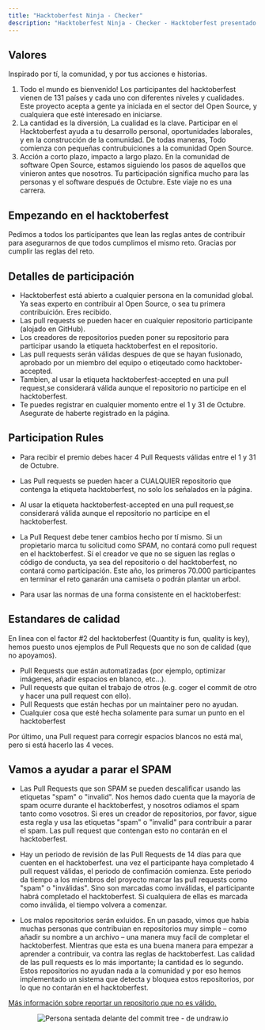 ```yaml
---
title: "Hacktoberfest Ninja - Checker"
description: "Hacktoberfest Ninja - Checker - Hacktoberfest presentado por DigitalOcean"
---
```


## Valores

Inspirado por tí, la comunidad, y por tus acciones e historias.

  1. Todo el mundo es bienvenido! Los participantes del hacktoberfest vienen de 131 países y cada uno con diferentes niveles y cualidades. Este proyecto acepta a gente ya iniciada en el sector del Open Source, y cualquiera que esté interesado en iniciarse.
  2. La cantidad es la diversión, La cualidad es la clave. Participar en el Hacktoberfest ayuda a tu desarrollo personal, oportunidades laborales, y en la construcción de la comunidad. De todas maneras, Todo comienza con pequeñas contrubuiciones a la comunidad Open Source.
  3. Acción a corto plazo, impacto a largo plazo. En la comunidad de software Open Source, estamos siguiendo los pasos de aquellos que vinieron antes que nosotros. Tu participación significa mucho para las personas y el software después de Octubre. Este viaje no es una carrera.

## Empezando en el hacktoberfest

Pedimos a todos los participantes que lean las reglas antes de contribuir para asegurarnos de que todos cumplimos el mismo reto. Gracias por cumplir las reglas del reto.

## Detalles de participación

- Hacktoberfest está abierto a cualquier persona en la comunidad global. Ya seas experto en contribuir al Open Source, o sea tu primera contribuición. Eres recibido.
- Las pull requests se pueden hacer en cualquier repositorio participante (alojado en GitHub).
- Los creadores de repositorios pueden poner su repositorio para participar usando la etiqueta hacktoberfest en el repositorio.
- Las pull requests serán válidas despues de que se hayan fusionado, aprobado por un miembro del equipo o etiqeutado como hacktober-accepted.
- Tambien, al usar la etiqueta hacktoberfest-accepted en una pull request,se considerará válida aunque el repositorio no participe en el hacktoberfest.
- Te puedes registrar en cualquier momento entre el 1 y 31 de Octubre. Asegurate de haberte registrado en la página.

## Participation Rules

- Para recibir el premio debes hacer 4 Pull Requests válidas entre el 1 y 31 de Octubre.

- Las Pull requests se pueden hacer a CUALQUIER repositorio que contenga la etiqueta hacktoberfest, no solo los señalados en la página.

- Al usar la etiqueta hacktoberfest-accepted en una pull request,se considerará válida aunque el repositorio no participe en el hacktoberfest.

- La Pull Request debe tener cambios hecho por tí mismo. Si un propietario marca tu solicitud como SPAM, no contará como pull request en el hacktoberfest. Sí el creador ve que no se siguen las reglas o código de conducta, ya sea del repositorio o del hacktoberfest, no contará como participación. Este año, los primeros 70.000 participantes en terminar el reto ganarán una camiseta o podrán plantar un arbol.

- Para usar las normas de una forma consistente en el hacktoberfest:

## Estandares de calidad

En linea con el factor #2 del hacktoberfest (Quantity is fun, quality is key), hemos puesto unos ejemplos de Pull Requests que no son de calidad (que no apoyamos).

- Pull Requests que están automatizadas (por ejemplo, optimizar imágenes, añadir espacios en blanco, etc...).
- Pull requests que quitan el trabajo de otros (e.g. coger el commit de otro y hacer una pull request con ello).
- Pull Requests que están hechas por un maintainer pero no ayudan.
- Cualquier cosa que esté hecha solamente para sumar un punto en el hacktoberfest

Por último, una Pull request para corregir espacios blancos no está mal, pero si está hacerlo las 4 veces.

## Vamos a ayudar a parar el SPAM

- Las Pull Requests que son SPAM se pueden descalificar usando las etiquetas "spam" o "invalid". Nos hemos dado cuenta que la mayoría de spam ocurre durante el hacktoberfest, y nosotros odiamos el spam tanto como vosotros. Si eres un creador de repositorios, por favor, sigue esta regla y usa las etiquetas "spam" o "invalid" para contribuir a parar el spam. Las pull request que contengan esto no contarán en el hacktoberfest.

- Hay un periodo de revisión de las Pull Requests de 14 días para que cuenten en el hacktoberfest. una vez el participante haya completado 4 pull request válidas, el periodo de confimación comienza. Este periodo da tiempo a los miembros del proyecto marcar las pull requests como "spam" o "inválidas". Sino son marcadas como inválidas, el participante habrá completado el hacktoberfest. Si cualquiera de ellas es marcada como inválida, el tiempo volvera a comenzar.

- Los malos repositorios serán exluidos. En un pasado, vimos que había muchas personas que contribuian en repositorios muy simple – como añadir su nombre a un archivo – una manera muy facil de completar el hacktoberfest. Mientras que esta es una buena manera para empezar a aprender a contribuir, va contra las reglas de hacktoberfest. Las calidad de las pull requests es lo más importante; la cantidad es lo segundo. Estos repositorios no ayudan nada a la comunidad y por eso hemos implementado un sistema que detecta y bloquea estos repositorios, por lo que no contarán en el hacktoberfest.

[Más información sobre reportar un repositorio que no es válido.](https://hacktoberfest.digitalocean.com/details#spam)

<center>
  <img class="Splash-Image" alt="Persona sentada delante del commit tree - de undraw.io" />
</center>
